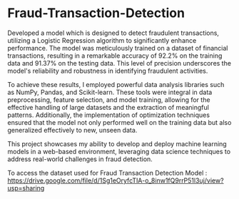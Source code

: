 # Fraud-Transaction-Detection 

Developed a model which is designed to detect fraudulent transactions, utilizing a Logistic Regression algorithm to significantly enhance performance. The model was meticulously trained on a dataset of financial transactions, resulting in a remarkable accuracy of 92.2% on the training data and 91.37% on the testing data. This level of precision underscores the model's reliability and robustness in identifying fraudulent activities.

To achieve these results, I employed powerful data analysis libraries such as NumPy, Pandas, and Scikit-learn. These tools were integral in data preprocessing, feature selection, and model training, allowing for the effective handling of large datasets and the extraction of meaningful patterns. Additionally, the implementation of optimization techniques ensured that the model not only performed well on the training data but also generalized effectively to new, unseen data.

This project showcases my ability to develop and deploy machine learning models in a web-based environment, leveraging data science techniques to address real-world challenges in fraud detection.

To access the dataset used for Fraud Transaction Detection Model : https://drive.google.com/file/d/1Sg1eOryfcTIA-o_8inw1fQ9rrP51l3uj/view?usp=sharing

